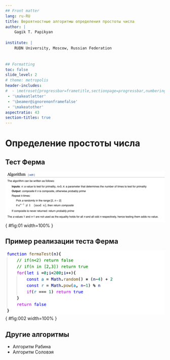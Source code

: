 ```yaml
---
## Front matter
lang: ru-RU
title: Вероятностные алгоритмы определения простоты числа 
author: |
	Gagik T. Papikyan

institute: |
	RUDN University, Moscow, Russian Federation


## Formatting
toc: false
slide_level: 2
# theme: metropolis
header-includes: 
#  - \metroset{progressbar=frametitle,sectionpage=progressbar,numbering=fraction}
 - '\makeatletter'
 - '\beamer@ignorenonframefalse'
 - '\makeatother'
aspectratio: 43
section-titles: true
---
```


# Определение простоты числа

## Тест Ферма 

![](pic2.png){ #fig:01 width=100% }
  

## Пример реализации теста Ферма

![](pic3.png){ #fig:002 width=100% }


## Другие алгоритмы

- Алгоритм Рабина
- Алгоритм Соловэя


<!-- ## {.standout} -->

<!-- Wer's nicht glaubt, bezahlt einen Taler -->
